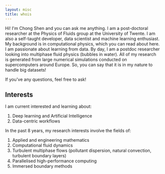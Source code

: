 ```yaml
---
layout: misc
title: whois
---
```


Hi! I'm Chong Shen and you can ask me anything. I am a post-doctoral researcher at the Physics of Fluids group at the University of Twente. I am also a self-taught developer, data scientist and machine learning enthusiast. My background is in computational physics, which you can read about here. I am passionate about learning from data. By day, I am a postdoc researcher looking into multiphase fluid physics (bubbles in water). All of my research is generated from large numerical simulations conducted on supercomputers around Europe. So, you can say that it is in my nature to handle big datasets!

If you've any questions, feel free to ask!

## Interests
I am current interested and learning about:
1. Deep learning and Artificial Intelligence
2. Data-centric workflows


In the past 8 years, my research interests involve the fields of:
1. Applied and engineering mathematics
2. Computational fluid dynamics
3. Turbulent multiphase flows (pollutant dispersion, natural convection, turbulent boundary layers)
4. Parallelised high-performance computing
5. Immersed boundary methods